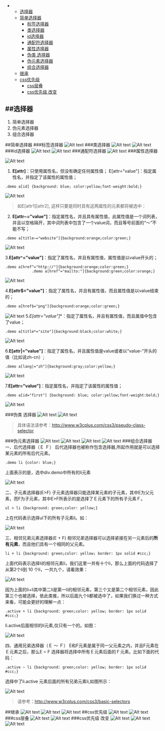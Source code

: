 <ul>
<li><ul>
<li><a href="#选择器">选择器</a></li>
<li><a href="#简单选择器">简单选择器</a><ul>
<li><a href="#标签选择器">标签选择器</a></li>
<li><a href="#类选择器">类选择器</a></li>
<li><a href="#id选择器">id选择器</a></li>
<li><a href="#通配符选择器">通配符选择器</a></li>
<li><a href="#属性选择器">属性选择器</a></li>
<li><a href="#伪类-选择器">伪类 选择器</a></li>
<li><a href="#伪元素选择器">伪元素选择器</a></li>
<li><a href="#组合选择器">组合选择器</a></li>
</ul>
</li>
<li><a href="#继承">继承</a></li>
<li><a href="#css优先级">css优先级</a><ul>
<li><a href="#css层叠">css层叠</a></li>
<li><a href="#css优先级-改变">css优先级 改变</a></li>
</ul>
</li>
</ul>
</li>
</ul>

##选择器
----------

1. 简单选择器 
2. 伪元素选择器
3. 组合选择器

##简单选择器
###标签选择器
![Alt text](img/1433145440298.png)
###类选择器
![Alt text](img/1433145628844.png)
![Alt text](img/1433145658443.png)
###id选择器
![Alt text](img/1433145722132.png)
![Alt text](img/1433145733609.png)
###通配符选择器
![Alt text](img/1433145784353.png)
###属性选择器

![Alt text](img/1433148292146.png)

1. **E[attr]**：只使用属性名，但没有确定任何属性值；
 E[attr="value"]：指定属性名，并指定了该属性的属性值；
 ```
 .demo a[id] {background: blue; color:yellow;font-weight:bold;}
 ```
 ![Alt text](img/1433146719829.png)
 >如E[attr1][attr2], 这样只要是同时具有这两属性的元素都将被选中：

2. **E[attr~="value"]**：指定属性名，并且具有属性值，此属性值是一个词列表，并且以空格隔开，其中词列表中包含了一个value词，而且等号前面的“〜”不能不写；
```
.demo a[title~="website"]{background:orange;color:green;}
```
![Alt text](img/1433147706724.png)

 3.**E[attr^="value"]**：指定了属性名，并且有属性值，属性值是以value开头的；
```
.demo a[href^="http://"]{background:orange;color:green;}
			.demo a[href^="mailto:"]{background:green;color:orange;}
```
![Alt text](img/1433147901890.png)

4.**E[attr$="value"]**：指定了属性名，并且有属性值，而且属性值是以value结束的；

```
.demo a[href$="png"]{background:orange;color:green;}
```
![Alt text](img/1433147924207.png)
5.**E[attr*="value"]**：指定了属性名，并且有属性值，而且属值中包含了value；
```
.demo a[title*="site"]{background:black;color:white;}
```
![Alt text](img/1433147966946.png)

6.**E[attr|="value"]**：指定了属性名，并且属性值是value或者以“value-”开头的值（比如说zh-cn）;
```
.demo a[lang|="zh"]{background:gray;color:yellow;}
```
![Alt text](img/1433148011640.png)

7.**E[attr="value"]**：指定属性名，并指定了该属性的属性值；
```
.demo a[id="first"] {background: blue; color:yellow;font-weight:bold;}
```

![Alt text](img/1433148117798.png)


###伪类 选择器
![Alt text](img/1433148927363.png)
![Alt text](img/1433148985816.png)
>具体语法请参考：http://www.w3cplus.com/css3/pseudo-class-selector

###伪元素选择器
![Alt text](img/1433151692054.png)
![Alt text](img/1433151778274.png)
![Alt text](img/1433151797959.png)
![Alt text](img/1433151845121.png)
###组合选择器
一、后代选择器（Ｅ Ｆ）
后代选择器也被称作包含选择器,所起作用就是可以选择某元素的所有后代元素。
```
.demo li {color: blue;}
```
上面表示的是，选中div.demo中所有的li元素

![Alt text](img/1433175596303.png)

二、子元素选择器(E>F)
子元素选择器只能选择某元素的子元素，其中E为父元素，而F为子元素，其中E>F所表示的是选择了Ｅ元素下的所有子元素Ｆ。
```
ul > li {background: green;color: yellow;}
```
上在代码表示选择ul下的所有子元素li。如：

![Alt text](img/1433175656145.png)

三、相邻兄弟元素选择器(E + F)
相邻兄弟选择器可以选择紧接在另一元素后的**所有元素**，而且他们具有一个相同的父元素。
```
li + li {background: green;color: yellow; border: 1px solid #ccc;}
```
上面代码表示选择li的相邻元素li，我们这里一共有十个li，那么上面的代码选择了从第2个li到 10 个li，一共九个，请看效果：

![Alt text](img/1433175763917.png)

因为上面的li+li其中第二li是第一li的相邻元素，第三个又是第二个相邻元素，因此第三个也被选择，依此类推，所以后面九个li都被选中了，如果我们换过一种方式来看，可能会更好的理解一点：
```
.active + li {background: green;color: yellow; border: 1px solid #ccc;}
```
li.active后面相邻的li元素,仅只有一个的。如图：

![Alt text](img/1433176350858.png)


四、通用兄弟选择器（Ｅ 〜 Ｆ）
E和F元素是属于同一父元素之内，并且F元素在Ｅ元素之后，那么E ~ F 选择器将选择中所有Ｅ元素后面的Ｆ元素。比如下面的代码：
```
.active ~ li {background: green;color: yellow; border: 1px solid #ccc;}
```
选择中了li.active 元素后面的所有兄弟元素li,如图所示：

![Alt text](img/1433176749405.png)


>请参考：http://www.w3cplus.com/css3/basic-selectors

##继承
![Alt text](img/1433212436124.png)
![Alt text](img/1433212520452.png)
![Alt text](img/1433212535985.png)
##css优先级
![Alt text](img/1433212591841.png)
![Alt text](img/1433212633539.png)
###css层叠
![Alt text](img/1433212742487.png)
![Alt text](img/1433212807653.png)
###css优先级 改变
![Alt text](img/1433212852822.png)
![Alt text](img/1433212901791.png)
![Alt text](img/1433212927432.png)







